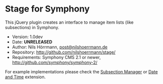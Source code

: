 # Stage for Symphony

This jQuery plugin creates an interface to manage item lists (like subsections) in Symphony.

- Version: 1.0dev
- Date: **UNRELEASED**
- Author: Nils Hörrmann, post@nilshoerrmann.de
- Repository: <http://github.com/nilshoerrmann/stage/>
- Requirements: Symphony CMS 2.1 or newer, <http://github.com/symphony/symphony-2/>

For example implementations please check the [Subsection Manager](http://github.com/nilshoerrmann/subsectionmanager/) or [Date and Time](http://github.com/nilshoerrmann/datetime/tree/working/) extension.